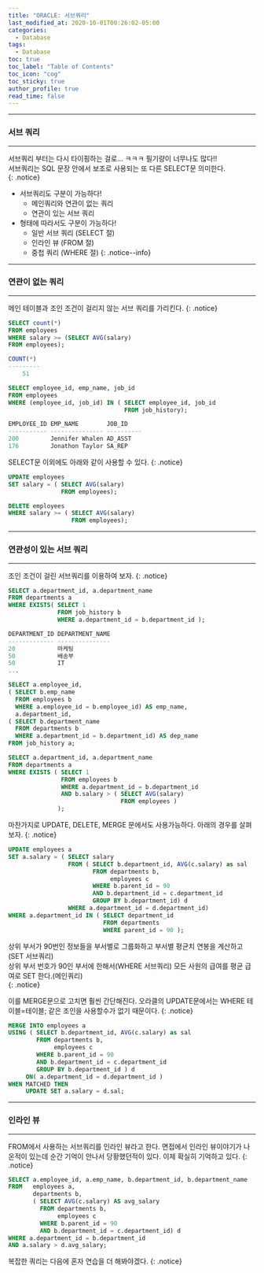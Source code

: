 ```yaml
---
title: "ORACLE: 서브쿼리"
last_modified_at: 2020-10-01T00:26:02-05:00
categories:
  - Database
tags:
  - Database
toc: true 
toc_label: "Table of Contents"
toc_icon: "cog"
toc_sticky: true 
author_profile: true 
read_time: false 
---
```


---
### 서브 쿼리
---

서브쿼리 부터는 다시 타이핑하는 걸로... ㅋㅋㅋ 필기량이 너무나도 많다!!  
서브쿼리는 SQL 문장 안에서 보조로 사용되는 또 다른 SELECT문 의미한다.  
{: .notice}

* 서브쿼리도 구분이 가능하다!
	* 메인쿼리와 연관이 없는 쿼리
	* 연관이 있는 서브 쿼리
* 형태에 따라서도 구분이 가능하다!
	* 일반 서브 쿼리 (SELECT 절)
	* 인라인 뷰 (FROM 절)
	* 중첩 쿼리 (WHERE 절)
{: .notice--info}

---
### 연관이 없는 쿼리
---

메인 테이블과 조인 조건이 걸리지 않는 서브 쿼리를 가리킨다.
{: .notice}

```sql
SELECT count(*)
FROM employees
WHERE salary >= (SELECT AVG(salary)
FROM employees);
```
```sql
COUNT(*)
---------
	51
```

```sql
SELECT employee_id, emp_name, job_id
FROM employees
WHERE (employee_id, job_id) IN ( SELECT employee_id, job_id
                                 FROM job_history);
```
```sql
EMPLOYEE_ID EMP_NAME 		JOB_ID
----------- --------------- ----------
200         Jennifer Whalen	AD_ASST
176         Jonathon Taylor	SA_REP
```

SELECT문 이외에도 아래와 같이 사용할 수 있다.
{: .notice}

```sql
UPDATE employees
SET salary = ( SELECT AVG(salary)
               FROM employees);
```
```sql
DELETE employees
WHERE salary >= ( SELECT AVG(salary)
                  FROM employees);
```

---
### 연관성이 있는 서브 쿼리
---

조인 조건이 걸린 서브쿼리를 이용하여 보자.
{: .notice}

```sql
SELECT a.department_id, a.department_name
FROM departments a
WHERE EXISTS( SELECT 1
              FROM job_history b
              WHERE a.department_id = b.department_id );
```
```sql
DEPARTMENT_ID DEPARTMENT_NAME
------------- ---------------
20            마케팅
50            배송부
50            IT
...
```

```sql
SELECT a.employee_id,
( SELECT b.emp_name
  FROM employees b
  WHERE a.employee_id = b.employee_id) AS emp_name,
  a.department_id,
( SELECT b.department_name
  FROM departments b
  WHERE a.department_id = b.department_id) AS dep_name
FROM job_history a;
```

```sql
SELECT a.department_id, a.department_name
FROM departments a
WHERE EXISTS ( SELECT 1
               FROM employees b
               WHERE a.department_id = b.department_id
               AND b.salary > ( SELECT AVG(salary)
                                FROM employees )
			  );
```

마찬가지로 UPDATE, DELETE, MERGE 문에서도 사용가능하다. 아래의 경우를 살펴보자.
{: .notice}

```sql
UPDATE employees a
SET a.salary = ( SELECT salary
                 FROM ( SELECT b.department_id, AVG(c.salary) as sal
                        FROM departments b,
                             employees c
                        WHERE b.parent_id = 90
                        AND b.department_id = c.department_id
                        GROUP BY b.department_id) d
                 WHERE a.department_id = d.department_id)
WHERE a.department_id IN ( SELECT department_id
                           FROM departments
                           WHERE parent_id = 90 );
```

상위 부서가 90번인 정보들을 부서별로 그룹화하고 부서별 평균치 연봉을 계산하고(SET 서브쿼리)  
상위 부서 번호가 90인 부서에 한해서(WHERE 서브쿼리) 모든 사원의 급여를 평균 급여로 SET 한다.(메인쿼리)  
{: .notice}

이를 MERGE문으로 고치면 훨씬 간단해진다. 오라클의 UPDATE문에서는 WHERE 테이블=테이블; 같은 조인을 사용할수가 없기 때문이다.
{: .notice}

```sql
MERGE INTO employees a
USING ( SELECT b.department_id, AVG(c.salary) as sal 
        FROM departments b,
             employees c
        WHERE b.parent_id = 90
        AND b.department_id = c.department_id
        GROUP BY b.department_id ) d
     ON( a.department_id = d.department_id )
WHEN MATCHED THEN
     UPDATE SET a.salary = d.sal;
```

---
### 인라인 뷰
---

FROM에서 사용하는 서브쿼리를 인라인 뷰라고 한다. 면접에서 인라인 뷰이야기가 나온적이 있는데 순간 기억이 안나서 당황했던적이 있다. 이제 확실히 기억하고 있다. 
{: .notice}


```sql
SELECT a.employee_id, a.emp_name, b.department_id, b.department_name
FROM   employees a,
       departments b,
	   ( SELECT AVG(c.salary) AS avg_salary
	     FROM departments b,
		      employees c
         WHERE b.parent_id = 90
		 AND b.department_id = c.department_id) d
WHERE a.department_id = b.department_id
AND a.salary > d.avg_salary;
```

복잡한 쿼리는 다음에 혼자 연습을 더 해봐야겠다.
{: .notice}






